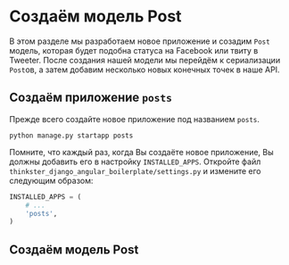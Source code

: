 # Создаём модель Post

В этом разделе мы разработаем новое приложение и созадим `Post` модель, которая будет подобна статуса на Facebook или твиту в Tweeter. После создания нашей модели мы перейдём к сериализации `Post`ов, а затем добавим несколько новых конечных точек в наше API.

## Создаём приложение `posts`

Прежде всего создайте новое приложение под названием `posts`.

```
python manage.py startapp posts
```

Помните, что каждый раз, когда Вы создаёте новое приложение, Вы должны добавить его в настройку `INSTALLED_APPS`. Откройте файл `thinkster_django_angular_boilerplate/settings.py` и измените его следующим образом:

```python
INSTALLED_APPS = (
    # ...
    'posts',
)
```

## Создаём модель Post



